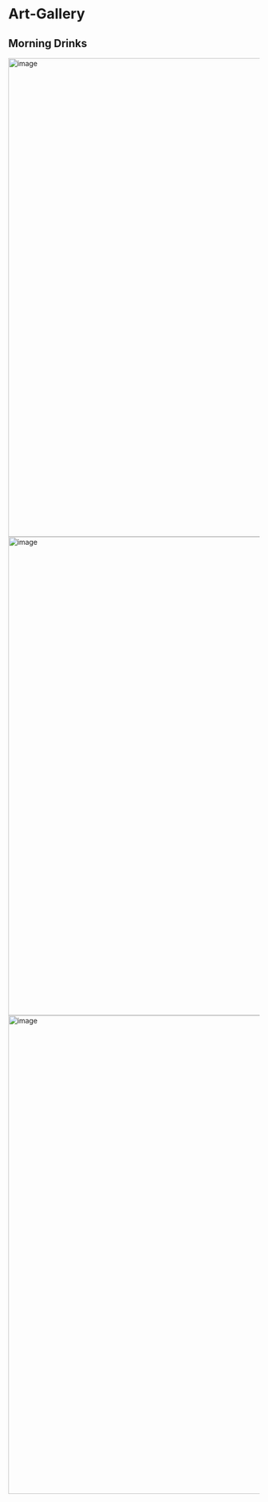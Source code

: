 # Art-Gallery
<h2> Morning Drinks </h2>
<img width="1280" height="960" alt="image" src="https://github.com/user-attachments/assets/5214b9c4-5992-4cf9-9eb8-9f469f9114d2" />

<img wisth="1980" height="960" alt="image" src="https://images.unsplash.com/photo-1624948465027-6f9b51067557?q=80&w=1470&auto=format&fit=crop&ixlib=rb-4.1.0&ixid=M3wxMjA3fDB8MHxwaG90by1wYWdlfHx8fGVufDB8fHx8fA%3D%3D" />
<img width="1280" height="960" alt="image" src="https://github.com/user-attachments/assets/c888ad0c-a991-448a-b944-63abd5a61a72" />
